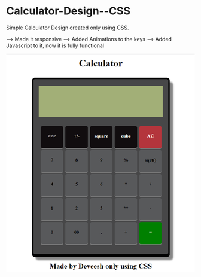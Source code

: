 ﻿# Calculator-Design--CSS

Simple Calculator Design created only using CSS.

--> Made it responsive
--> Added Animations to the keys
--> Added Javascript to it, now it is fully functional

<img src="https://github.com/Deveesh-Shetty/Calculator-Design---CSS/blob/main/Calculator.png">
